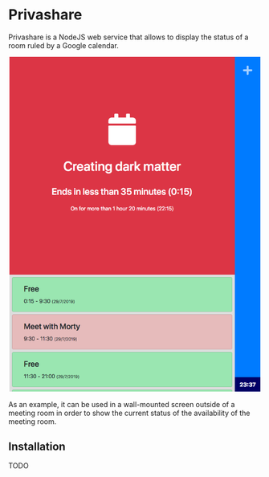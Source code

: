 # Privashare

Privashare is a NodeJS web service that allows to display the status of a room ruled by a Google calendar.

<p align="center">
    <img src="./docs/screenshot.png" alt="Screenshot of Privashare" width="500" />
</p>
As an example, it can be used in a wall-mounted screen outside of a meeting room in order to show the current status of the availability of the meeting room.

## Installation

TODO